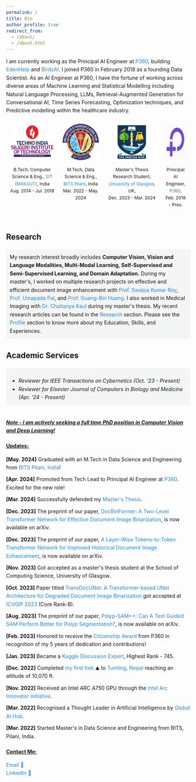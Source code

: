 ```yaml
---
permalink: /
title: Bio
author_profile: true
redirect_from: 
  - /about/
  - /about.html
---
```


<style>
  .content-container {
    font-size: 14px;
    color: #1B1212;
    line-height: 1.6;
  }
  .content-container a {
    text-decoration: none;
    color: #4040FF;
  }
  .content-container a:hover {
    text-decoration: underline;
  }
  .logo-container {
    display: flex;
    flex-wrap: wrap;
    justify-content: space-between;
    margin: 20px 0;
  }
  .logo-item {
    text-align: center;
    margin: 10px;
  }
  .logo-item img {
    width: 100px;
    height: 100px;
    margin-bottom: 10px;
  }
  .logo-item p {
    font-size: 14px;
    color: #1B1212;
  }
  .updates-list {
    list-style-type: none;
    padding: 0;
  }
  .updates-list li {
    margin: 10px 0;
  }
  .updates-list a {
    color: #4040FF;
    text-decoration: none;
  }
  .updates-list a:hover {
    text-decoration: underline;
  }
  .updates-list, h3, p {
    font-size: 14px;
  }
</style>
<style>
  .research-interest {
    background-color: #f3f6f4; /* Light grey */
    padding: 10px;
    border-radius: 5px;
    transition: background-color 0.3s ease; /* Smooth transition for background color */
  }
  
  .research-interest:hover {
    background-color: #d0d0d0; /* Deeper grey on hover */
  }
</style>


<div class="content-container">
  <p style="font-size: 14px;">I am currently working as the Principal AI Engineer at <a href="https://www.p360.com/" style="color: #2985d8; text-decoration: none;">P360</a>, building <a href="https://www.p360.com/edenhelp/" style="color: #2985d8; text-decoration: none;">EdenHelp</a> and <a href="https://www.p360.com/birdzai/" style="color: #2985d8; text-decoration: none;">BirdzAI</a>. I joined P360 in February 2018 as a founding Data Scientist. As an AI Engineer at P360, I have the fortune of working across diverse areas of Machine Learning and Statistical Modelling including Natural Language Processing, LLMs, Retrieval-Augmented Generation for Conversational AI, Time Series Forecasting, Optimization techniques, and Predictive modelling within the healthcare industry.</p>

  <div style="display: flex; justify-content: space-between;">
    <div style="text-align: center; margin: 10px;">
      <img src="../images/SIT_3.jpg" alt="Logo1" style="width: 120px; height: 100px; margin-bottom: 10px;">
      <div style="font-size: 12px; color: #1B1212;">B.Tech, Computer Science & Eng., <a href="https://sittechno.org/" style="color: #2985d8; text-decoration: none;">SIT (MAKAUT)</a>, India<br>Aug. 2014 - Jul. 2018</div>
    </div>
    <div style="text-align: center; margin: 10px;">
    <img src="../images/bits.png" alt="Logo4" style="width: 100px; height: 100px; margin-bottom: 10px;">
    <div style="font-size: 12px; color: #1B1212;">M.Tech, Data Science & Eng., <a href="http://www.bits-pilani.ac.in/" style="color: #2985d8; text-decoration: none;">BITS Pilani</a>, India<br>Mar. 2022 - May. 2024</div>
    </div>
    <div style="text-align: center; margin: 10px;">
    <img src="../images/UoG_3.png" alt="Logo5" style="width: 100px; height: 100px; margin-bottom: 10px;">
    <div style="font-size: 12px; color: #1B1212;">Master's Thesis Research Student,<a href="https://www.gla.ac.uk/" style="color: #2985d8; text-decoration: none;"> University of Glasgow</a>, UK,<br>Dec. 2023 - Mar. 2024</div>
    </div>
    <div style="text-align: center; margin: 10px;">
      <img src="../images/p360.jpeg" alt="Logo3" style="width: 100px; height: 100px; margin-bottom: 10px;">
      <div style="font-size: 12px; color: #1B1212;">Principal AI Engineer, <a href="https://www.p360.com/" style="color: #2985d8; text-decoration: none;">P360</a>,<br>Feb. 2018 - Pres.</div>
    </div>
  </div><br>

  <!-- <div class="research-interest">
      My research interest broadly includes <strong>Computer Vision, Vision and Language Modalities, Self-Supervised and Semi-Supervised Learning and Natural Language Understanding.</strong> During my master's I worked on multiple research projects on effective and efficient document image enhancement with <a href="https://scholar.google.com/citations?user=1WVrFGwAAAAJ&hl=en" style="color: #2985d8; text-decoration: none;">Prof. Swalpa Kumar Roy</a>, <a href="https://scholar.google.com/citations?user=2_z_CogAAAAJ&hl=en" style="color: #2985d8; text-decoration: none;">Prof. Umapada Pal</a> and <a href="https://scholar.google.com.sg/citations?user=LhSqQCIAAAAJ&hl=en" style="color: #2985d8; text-decoration: none;">Prof. Guang-Bin Huang</a>. I also worked in Medical Imaging with <a href="https://chaitanya-kaul.github.io/" style="color: #2985d8; text-decoration: none;">Dr. Chaitanya Kaul</a> during my master's thesis. My recent research articles can be found in the <a href="/publications/" style="color: #2985d8; text-decoration: none;">Research</a> section. Please see the <a href="/cv/" style="color: #2985d8; text-decoration: none;">Profile</a> section to know more about my Education, Skills and Experiences.
  </div><br> -->

  <h2>Research</h2>
  <div class="research-interest">
    My research interest broadly includes <strong>Computer Vision, Vision and Language Modalities, Multi-Modal Learning, Self-Supervised and Semi-Supervised Learning, and Domain Adaptation.</strong> During my master's, I worked on multiple research projects on effective and efficient document image enhancement with <a href="https://scholar.google.com/citations?user=1WVrFGwAAAAJ&hl=en" style="color: #2985d8; text-decoration: none;">Prof. Swalpa Kumar Roy</a>, <a href="https://scholar.google.com/citations?user=2_z_CogAAAAJ&hl=en" style="color: #2985d8; text-decoration: none;">Prof. Umapada Pal</a>, and <a href="https://scholar.google.com.sg/citations?user=LhSqQCIAAAAJ&hl=en" style="color: #2985d8; text-decoration: none;">Prof. Guang-Bin Huang</a>. I also worked in Medical Imaging with <a href="https://chaitanya-kaul.github.io/" style="color: #2985d8; text-decoration: none;">Dr. Chaitanya Kaul</a> during my master's thesis. My recent research articles can be found in the <a href="/publications/" style="color: #2985d8; text-decoration: none;">Research</a> section. Please see the <a href="/cv/" style="color: #2985d8; text-decoration: none;">Profile</a> section to know more about my Education, Skills, and Experiences.
  </div>

  <h2>Academic Services</h2>
  <div class="research-interest" style="margin-bottom: 0;">
    <ul style="margin-bottom: 0;">
      <li><i>Reviewer for IEEE Transactions on Cybernetics (Oct. '23 - Present)</i></li>
      <li><i>Reviewer for Elsevier Journal of Computers in Biology and Medicine (Apr. '24 - Present)</i></li>
    </ul>
  </div><br>

  <p style="font-size: 14px;"><strong><em><u>Note - I am actively seeking a full time PhD position in Computer Vision and Deep Learning!</u></em></strong></p>

  <h3 style="text-decoration: underline;">Updates:</h3>
  <ul class="updates-list">
    <li><strong>[May. 2024]</strong> Graduated with an M.Tech in Data Science and Engineering from <a href="https://www.bits-pilani.ac.in/" style="color: #2985d8; text-decoration: none;">BITS Pilani, India</a>!</li>
    <li><strong>[Apr. 2024]</strong> Promoted from Tech Lead to Principal AI Engineer at <a href="https://www.p360.com/leadership/" style="color: #2985d8; text-decoration: none;">P360</a>. Excited for the new role!</li>
    <li><strong>[Mar. 2024]</strong> Successfully defended my <a href="https://arxiv.org/pdf/2406.03173" style="color: #2985d8; text-decoration: none;">Master's Thesis</a>.</li>
    <li><strong>[Dec. 2023]</strong> The preprint of our paper, <a href="https://arxiv.org/abs/2312.03568" style="color: #2985d8; text-decoration: none;">DocBinFormer: A Two-Level Transformer Network for Effective Document Image Binarization</a>, is now available on arXiv.</li>
    <li><strong>[Dec. 2023]</strong> The preprint of our paper, <a href="https://arxiv.org/abs/2312.03946" style="color: #2985d8; text-decoration: none;">A Layer-Wise Tokens-to-Token Transformer Network for Improved Historical Document Image Enhancement</a>, is now available on arXiv.</li>
    <li><strong>[Nov. 2023]</strong> Got accepted as a master's thesis student at the School of Computing Science, University of Glasgow.</li>
    <li><strong>[Oct. 2023]</strong> Paper titled <a href="https://dl.acm.org/doi/abs/10.1145/3627631.3627639" style="color: #2985d8; text-decoration: none;">TransDocUNet: A Transformer-based UNet Architecture for Degraded Document Image Binarization</a> got accepted at <a href="https://www.iitrpr.ac.in/ICVGIP/" style="color: #2985d8; text-decoration: none;">ICVGIP 2023</a> (Core Rank-B).</li>
    <li><strong>[Aug. 2023]</strong> The preprint of our paper, <a href="https://arxiv.org/abs/2308.06623" style="color: #2985d8; text-decoration: none;">Polyp-SAM++: Can A Text Guided SAM Perform Better for Polyp Segmentation?</a>, is now available on arXiv.</li>
    <li><strong>[Feb. 2023]</strong> Honored to receive the <a href="https://media.licdn.com/dms/image/C4D22AQEdWsHeU2QLJg/feedshare-shrink_1280/0/1676489330264?e=1724889600&v=beta&t=ke4AZbS55zvxJw1KDHGBDuH1uffjvnlMt6cP7mjCNos" style="color: #2985d8; text-decoration: none;">Citizenship Award</a> from P360 in recognition of my 5 years of dedication and contributions!</li>
    <li><strong>[Jan. 2023]</strong> Became a <a href="https://www.kaggle.com/risabbiswas19" style="color: #2985d8; text-decoration: none;">Kaggle Discussion Expert</a>, Highest Rank - 745.</li>
    <li><strong>[Dec. 2022]</strong> Completed <a href="https://media.licdn.com/dms/image/C4E22AQFMcdBf4hkbhQ/feedshare-shrink_1280/0/1671638780264?e=1724889600&v=beta&t=UMka8JxUr92ku14VrtO9-HkpoSGmGNJtQROIhk9OItk" style="color: #2985d8; text-decoration: none;">my first trek</a> ⛰️ to <a href="https://dooars.info/wp-content/uploads/photo-gallery/imported_from_media_libray/18_kanchenzonga_from_tumling.jpg?bwg=1554903620" style="color: #2985d8; text-decoration: none;">Tumling, Nepal</a> reaching an altitude of 10,070 ft.</li>
    <li><strong>[Nov. 2022]</strong> Received an Intel ARC A750 GPU through the <a href="https://community.intel.com/t5/Blogs/Products-and-Solutions/Graphics/Apply-to-be-an-Intel-Arc-Innovator/post/1348540" style="color: #2985d8; text-decoration: none;">Intel Arc Innovator initiative</a>.</li>
    <li><strong>[Mar. 2022]</strong> Recognised a Thought Leader in Artificial Intelligence by <a href="https://www.linkedin.com/posts/globalaihub_globalaihub-thoughtleader-ai-activity-6909830724439130112-_yog?utm_source=share&utm_medium=member_desktop" style="color: #2985d8; text-decoration: none;">Global AI Hub</a>.</li>
    <li><strong>[Mar. 2022]</strong> Started Master's in Data Science and Engineering from BITS, Pilani, India.</li>
  </ul>

  <h3 style="text-decoration: underline;">Contact Me:</h3>
  <p>
  <a href="mailto:risabbiswas19@gmail.com" style="color: #2985d8; text-decoration: none;">Email 📩</a><br>
  <a href="https://www.linkedin.com/in/risab-biswas/" style="color: #2985d8; text-decoration: none;">LinkedIn 🙌</a>
  </p>
</div><br>

<div style="width: 100%; max-width: 150px; margin-left: 0;">
  <script type="text/javascript" id="clstr_globe" src="//clustrmaps.com/globe.js?d=Cy-IWclfCDvThPB2CnFlJVPj0gl6FmmdVitkid3tV9c"></script>
</div>
